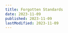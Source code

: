 ```yaml
---
title: Forgotten Standards
date: 2023-11-09
published: 2023-11-09
lastModified: 2023-11-09
---
```


